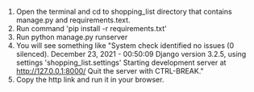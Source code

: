 1. Open the terminal and cd to shopping_list directory that contains manage.py and requirements.text.
2. Run command 'pip install -r requirements.txt'
3. Run python manage.py runserver
4. You will see something like "System check identified no issues (0 silenced).
December 23, 2021 - 00:50:09
Django version 3.2.5, using settings 'shopping_list.settings'
Starting development server at http://127.0.0.1:8000/
Quit the server with CTRL-BREAK."
5. Copy the http link and run it in your browser.
